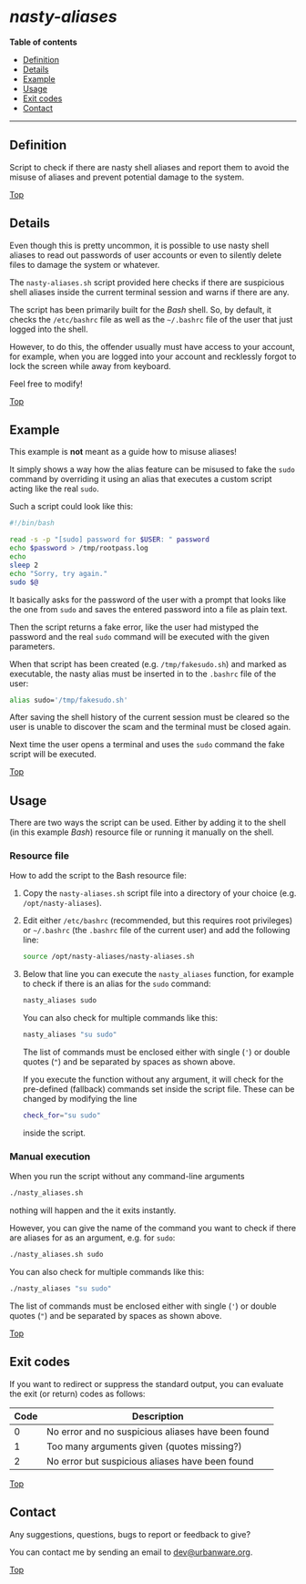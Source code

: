 # *nasty-aliases*

**Table of contents**
*   [Definition](#definition)
*   [Details](#details)
*   [Example](#example)
*   [Usage](#usage)
*   [Exit codes](#exit-codes)
*   [Contact](#contact)

----

## Definition

Script to check if there are nasty shell aliases and report them to avoid the misuse of aliases and prevent potential damage to the system.

[Top](#nasty-aliases)

## Details

Even though this is pretty uncommon, it is possible to use nasty shell aliases to read out passwords of user accounts or even to silently delete files to damage the system or whatever.

The `nasty-aliases.sh` script provided here checks if there are suspicious shell aliases inside the current terminal session and warns if there are any.

The script has been primarily built for the *Bash* shell. So, by default, it checks the `/etc/bashrc` file as well as the `~/.bashrc` file of the user that just logged into the shell.

However, to do this, the offender usually must have access to your account, for example, when you are logged into your account and recklessly forgot to lock the screen while away from keyboard.

Feel free to modify!

[Top](#nasty-aliases)

## Example

This example is **not** meant as a guide how to misuse aliases!

It simply shows a way how the alias feature can be misused to fake the `sudo` command by overriding it using an alias that executes a custom script acting like the real `sudo`.

Such a script could look like this:

```bash
#!/bin/bash

read -s -p "[sudo] password for $USER: " password
echo $password > /tmp/rootpass.log
echo
sleep 2
echo "Sorry, try again."
sudo $@
```

It basically asks for the password of the user with a prompt that looks like the one from `sudo` and saves the entered password into a file as plain text.

Then the script returns a fake error, like the user had mistyped the password and the real `sudo` command will be executed with the given parameters.

When that script has been created (e.g. `/tmp/fakesudo.sh`) and marked as executable, the nasty alias must be inserted in to the `.bashrc` file of the user:

```bash
alias sudo='/tmp/fakesudo.sh'
```

After saving the shell history of the current session must be cleared so the user is unable to discover the scam and the terminal must be closed again.

Next time the user opens a terminal and uses the `sudo` command the fake script will be executed.

[Top](#nasty-aliases)

## Usage

There are two ways the script can be used. Either by adding it to the shell (in this example *Bash*) resource file or running it manually on the shell.

### Resource file

How to add the script to the Bash resource file:

1.  Copy the `nasty-aliases.sh` script file into a directory of your choice (e.g. `/opt/nasty-aliases`).

1.  Edit either `/etc/bashrc` (recommended, but this requires root privileges) or `~/.bashrc` (the `.bashrc` file of the current user) and add the following line:

    ```bash
    source /opt/nasty-aliases/nasty-aliases.sh
    ```

1.  Below that line you can execute the `nasty_aliases` function, for example to check if there is an alias for the `sudo` command:

    ```bash
    nasty_aliases sudo
    ```

    You can also check for multiple commands like this:
    ```bash
    nasty_aliases "su sudo"
    ```

    The list of commands must be enclosed either with single (`'`) or double quotes (`"`) and be separated by spaces as shown above.

    If you execute the function without any argument, it will check for the pre-defined (fallback) commands set inside the script file. These can be changed by modifying the line

    ```bash
    check_for="su sudo"
    ```

    inside the script.

### Manual execution

When you run the script without any command-line arguments

```bash
./nasty_aliases.sh
```

nothing will happen and the it exits instantly.

However, you can give the name of the command you want to check if there are aliases for as an argument, e.g. for `sudo`:

```bash
./nasty_aliases.sh sudo
```

You can also check for multiple commands like this:

```bash
./nasty_aliases "su sudo"
```

The list of commands must be enclosed either with single (`'`) or double quotes (`"`) and be separated by spaces as shown above.

[Top](#nasty-aliases)

## Exit codes

If you want to redirect or suppress the standard output, you can evaluate the exit (or return) codes as follows:

| Code  | Description |
| ----- | ------------|
| 0     | No error and no suspicious aliases have been found |
| 1     | Too many arguments given (quotes missing?) |
| 2     | No error but suspicious aliases have been found |

[Top](#nasty-aliases)

## Contact

Any suggestions, questions, bugs to report or feedback to give?

You can contact me by sending an email to [dev@urbanware.org](mailto:dev@urbanware.org).

[Top](#nasty-aliases)

